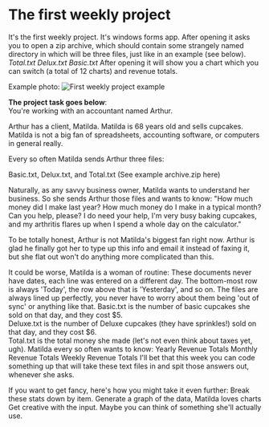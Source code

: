 # The first weekly project
It's the first weekly project. It's windows forms app. After opening it asks you to open a zip archive, which should contain some strangely named directory in which will be three files, just like in an example (see below).
*Total.txt
Delux.txt
Basic.txt*
After opening it will show you a chart which you can switch (a total of 12 charts) and revenue totals.

Example photo:
![First weekly project example](https://i.imgur.com/yg9RvFd.png)

**The project task goes below**:  
You're working with an accountant named Arthur.

Arthur has a client, Matilda.  Matilda is 68 years old and sells cupcakes.  Matilda is not a big fan of spreadsheets, accounting software, or computers in general really.

Every so often Matilda sends Arthur three files:

Basic.txt, Delux.txt, and Total.txt
(See example archive.zip here)

Naturally, as any savvy business owner, Matilda wants to understand her business.  So she sends Arthur those files and wants to know: "How much money did I make last year? How much money do I make in a typical month?  Can you help, please? I do need your help,  I'm very busy baking cupcakes, and my arthritis flares up when I spend a whole day on the calculator."

To be totally honest, Arthur is not Matilda's biggest fan right now.  Arthur is glad he finally got her to type up this info and email it instead of faxing it, but she flat out won't do anything more complicated than this.

It could be worse, Matilda is a woman of routine:
These documents never have dates, each line was entered on a different day.  The bottom-most row is always 'Today', the row above that is 'Yesterday', and so on.
The files are always lined up perfectly, you never have to worry about them being 'out of sync' or anything like that.
Basic.txt is the number of basic cupcakes she sold on that day, and they cost $5.  
Deluxe.txt is the number of Deluxe cupcakes (they have sprinkles!) sold on that day, and they cost $6.  
Total.txt is the total money she made (let's not even think about taxes yet, ugh).
Matilda every so often wants to know:
Yearly Revenue Totals
Monthly Revenue Totals
Weekly Revenue Totals
I'll bet that this week you can code something up that will take these text files in and spit those answers out, whenever she asks.

If you want to get fancy, here's how you might take it even further:
Break these stats down by item.
Generate a graph of the data, Matilda loves charts
Get creative with the input.  Maybe you can think of something she'll actually use.
